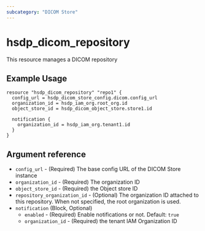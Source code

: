 ```yaml
---
subcategory: "DICOM Store"
---
```


# hsdp_dicom_repository

This resource manages a DICOM repository

## Example Usage

```hcl
resource "hsdp_dicom_repository" "repo1" {
  config_url = hsdp_dicom_store_config.dicom.config_url
  organization_id = hsdp_iam_org.root_org.id
  object_store_id = hsdp_dicom_object_store.store1.id
  
  notification {
    organization_id = hsdp_iam_org.tenant1.id   
  }
}
```

## Argument reference

* `config_url` - (Required) The base config URL of the DICOM Store instance
* `organization_id` - (Required) The organization ID
* `object_store_id` - (Required) the Object store ID
* `repository_organization_id` - (Optional) The organization ID attached to this repository.
  When not specified, the root organization is used.
* `notification` (Block, Optional) 
  * `enabled` - (Required) Enable notifications or not. Default: `true`
  * `organization_id` - (Required) the tenant IAM Organization ID

